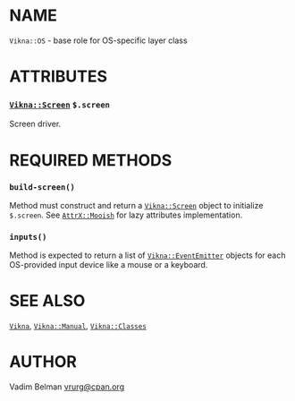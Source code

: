 NAME
====



`Vikna::OS` - base role for OS-specific layer class

ATTRIBUTES
==========



### [`Vikna::Screen`](https://github.com/vrurg/raku-Vikna/blob/v0.0.3/docs/md/Vikna/Screen.md) `$.screen`

Screen driver.

REQUIRED METHODS
================

### `build-screen()`

Method must construct and return a [`Vikna::Screen`](https://github.com/vrurg/raku-Vikna/blob/v0.0.3/docs/md/Vikna/Screen.md) object to initialize `$.screen`. See [`AttrX::Mooish`](https://modules.raku.org/dist/AttrX::Mooish) for lazy attributes implementation.

### `inputs()`

Method is expected to return a list of [`Vikna::EventEmitter`](https://github.com/vrurg/raku-Vikna/blob/v0.0.3/docs/md/Vikna/EventEmitter.md) objects for each OS-provided input device like a mouse or a keyboard.

SEE ALSO
========

[`Vikna`](https://github.com/vrurg/raku-Vikna/blob/v0.0.3/docs/md/Vikna.md), [`Vikna::Manual`](https://github.com/vrurg/raku-Vikna/blob/v0.0.3/docs/md/Vikna/Manual.md), [`Vikna::Classes`](https://github.com/vrurg/raku-Vikna/blob/v0.0.3/docs/md/Vikna/Classes.md)

AUTHOR
======

Vadim Belman <vrurg@cpan.org>

